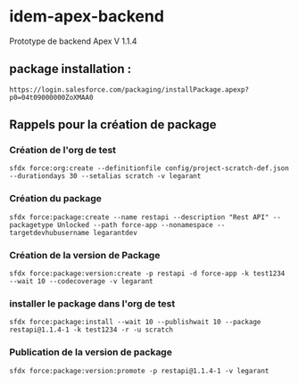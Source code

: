 # idem-apex-backend

Prototype de backend Apex
V 1.1.4

## package installation :

`https://login.salesforce.com/packaging/installPackage.apexp?p0=04t09000000ZoXMAA0`

## Rappels pour la création de package

### Création de l'org de test

`sfdx force:org:create --definitionfile config/project-scratch-def.json --durationdays 30 --setalias scratch -v legarant`

### Création du package

`sfdx force:package:create --name restapi --description "Rest API" --packagetype Unlocked --path force-app --nonamespace --targetdevhubusername legarantdev`

### Création de la version de Package

`sfdx force:package:version:create -p restapi -d force-app -k test1234 --wait 10 --codecoverage -v legarant`

### installer le package dans l'org de test

`sfdx force:package:install --wait 10 --publishwait 10 --package restapi@1.1.4-1 -k test1234 -r -u scratch`

### Publication de la version de package

`sfdx force:package:version:promote -p restapi@1.1.4-1 -v legarant`
